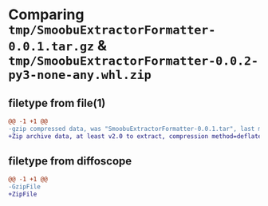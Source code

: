 # Comparing `tmp/SmoobuExtractorFormatter-0.0.1.tar.gz` & `tmp/SmoobuExtractorFormatter-0.0.2-py3-none-any.whl.zip`

## filetype from file(1)

```diff
@@ -1 +1 @@
-gzip compressed data, was "SmoobuExtractorFormatter-0.0.1.tar", last modified: Thu May 11 17:27:38 2023, max compression
+Zip archive data, at least v2.0 to extract, compression method=deflate
```

## filetype from diffoscope

```diff
@@ -1 +1 @@
-GzipFile
+ZipFile
```

